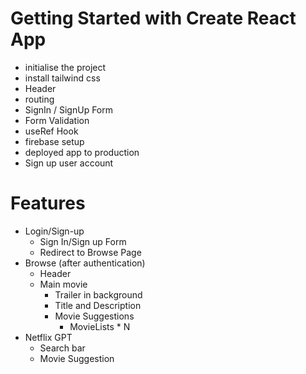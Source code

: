 # Getting Started with Create React App

- initialise the project
- install tailwind css
- Header
- routing
- SignIn / SignUp Form
- Form Validation
- useRef Hook
- firebase setup
- deployed app to production
- Sign up user account

# Features

- Login/Sign-up
  - Sign In/Sign up Form
  - Redirect to Browse Page
- Browse (after authentication)
  - Header
  - Main movie
    - Trailer in background
    - Title and Description
    - Movie Suggestions
      - MovieLists \* N
- Netflix GPT
  - Search bar
  - Movie Suggestion
